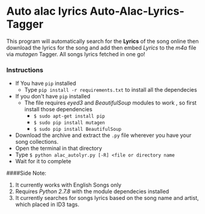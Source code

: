Auto alac lyrics
Auto-Alac-Lyrics-Tagger
======================

This program will automatically search for the **Lyrics** of the song online then download the lyrics for the song and add then embed *Lyrics* to the *m4a* file via *mutagen* Tagger. All songs lyrics fetched in one go!

### Instructions
* If You have `pip` installed 
  * Type `pip install -r requirements.txt` to install all the dependecies
* If you don't have `pip` installed
  * The file requires *eyed3* and *BeautifulSoup* modules to work , so first install those dependencies
    * `$ sudo apt-get install pip` 
    * `$ sudo pip install mutagen`
    * `$ sudo pip install BeautifulSoup`
* Download the archive and extract the `.py` file wherever you have your song collections.
* Open the terminal in that directory
* Type `$ python alac_autolyr.py [-R] <file or directory name`
* Wait for it to complete

####Side Note:
1. It currently works with English Songs only 
2. Requires *Python 2.7.8* with the module dependecies installed
3. It currently searches for songs lyrics based on the song name and artist, which placed in ID3 tags.

